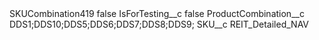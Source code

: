 <?xml version="1.0" encoding="UTF-8"?>
<CustomMetadata xmlns="http://soap.sforce.com/2006/04/metadata" xmlns:xsi="http://www.w3.org/2001/XMLSchema-instance" xmlns:xsd="http://www.w3.org/2001/XMLSchema">
    <label>SKUCombination419</label>
    <protected>false</protected>
    <values>
        <field>IsForTesting__c</field>
        <value xsi:type="xsd:boolean">false</value>
    </values>
    <values>
        <field>ProductCombination__c</field>
        <value xsi:type="xsd:string">DDS1;DDS10;DDS5;DDS6;DDS7;DDS8;DDS9;</value>
    </values>
    <values>
        <field>SKU__c</field>
        <value xsi:type="xsd:string">REIT_Detailed_NAV</value>
    </values>
</CustomMetadata>
